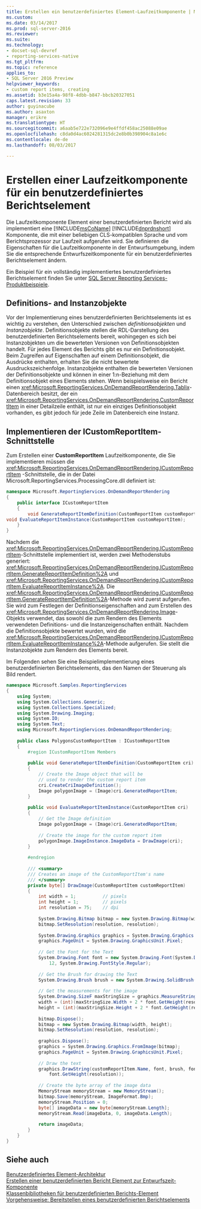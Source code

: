 ```yaml
---
title: Erstellen ein benutzerdefiniertes Element-Laufzeitkomponente | Microsoft Docs
ms.custom: 
ms.date: 03/14/2017
ms.prod: sql-server-2016
ms.reviewer: 
ms.suite: 
ms.technology:
- docset-sql-devref
- reporting-services-native
ms.tgt_pltfrm: 
ms.topic: reference
applies_to:
- SQL Server 2016 Preview
helpviewer_keywords:
- custom report items, creating
ms.assetid: b3e15a4a-98f8-4dbb-b847-bbcb20327051
caps.latest.revision: 33
author: guyinacube
ms.author: asaxton
manager: erikre
ms.translationtype: HT
ms.sourcegitcommit: a6aab5e722e732096e9e4ffdf458ac25088e09ae
ms.openlocfilehash: c8da0d4ac6024281315dc2e8b0b398904c8a1e6c
ms.contentlocale: de-de
ms.lasthandoff: 08/03/2017

---
```

# <a name="creating-a-custom-report-item-run-time-component"></a>Erstellen einer Laufzeitkomponente für ein benutzerdefiniertes Berichtselement
  Die Laufzeitkomponente Element einer benutzerdefinierten Bericht wird als implementiert eine [!INCLUDE[msCoName](../../includes/msconame-md.md)] [!INCLUDE[dnprdnshort](../../includes/dnprdnshort-md.md)] Komponente, die mit einer beliebigen CLS-kompatiblen Sprache und vom Berichtsprozessor zur Laufzeit aufgerufen wird. Sie definieren die Eigenschaften für die Laufzeitkomponente in der Entwurfsumgebung, indem Sie die entsprechende Entwurfszeitkomponente für ein benutzerdefiniertes Berichtselement ändern.  
  
 Ein Beispiel für ein vollständig implementiertes benutzerdefiniertes Berichtselement finden Sie unter [SQL Server Reporting Services-Produktbeispiele](http://go.microsoft.com/fwlink/?LinkId=177889).  
  
## <a name="definition-and-instance-objects"></a>Definitions- and Instanzobjekte  
 Vor der Implementierung eines benutzerdefinierten Berichtselements ist es wichtig zu verstehen, den Unterschied zwischen *definitionsobjekten* und *Instanzobjekte*. Definitionsobjekte stellen die RDL-Darstellung des benutzerdefinierten Berichtselements bereit, wohingegen es sich bei Instanzobjekten um die bewerteten Versionen von Definitionsobjekten handelt. Für jedes Element des Berichts gibt es nur ein Definitionsobjekt. Beim Zugreifen auf Eigenschaften auf einem Definitionsobjekt, die Ausdrücke enthalten, erhalten Sie die nicht bewertete Ausdruckszeichenfolge. Instanzobjekte enthalten die bewerteten Versionen der Definitionsobjekte und können in einer 1:n-Beziehung mit dem Definitionsobjekt eines Elements stehen. Wenn beispielsweise ein Bericht einen <xref:Microsoft.ReportingServices.OnDemandReportRendering.Tablix>-Datenbereich besitzt, der ein <xref:Microsoft.ReportingServices.OnDemandReportRendering.CustomReportItem> in einer Detailzeile enthält, ist nur ein einziges Definitionsobjekt vorhanden, es gibt jedoch für jede Zeile im Datenbereich eine Instanz.  
  
## <a name="implementing-the-icustomreportitem-interface"></a>Implementieren der ICustomReportItem-Schnittstelle  
 Zum Erstellen einer **CustomReportItem** Laufzeitkomponente, die Sie implementieren müssen die <xref:Microsoft.ReportingServices.OnDemandReportRendering.ICustomReportItem> -Schnittstelle, die in der Datei Microsoft.ReportingServices.ProcessingCore.dll definiert ist:  
  
```csharp  
namespace Microsoft.ReportingServices.OnDemandReportRendering  
{  
    public interface ICustomReportItem  
    {  
        void GenerateReportItemDefinition(CustomReportItem customReportItem);  
void EvaluateReportItemInstance(CustomReportItem customReportItem);  
    }  
}  
```  
  
 Nachdem die <xref:Microsoft.ReportingServices.OnDemandReportRendering.ICustomReportItem>-Schnittstelle implementiert ist, werden zwei Methodenstubs generiert: <xref:Microsoft.ReportingServices.OnDemandReportRendering.ICustomReportItem.GenerateReportItemDefinition%2A> und <xref:Microsoft.ReportingServices.OnDemandReportRendering.ICustomReportItem.EvaluateReportItemInstance%2A>. Die <xref:Microsoft.ReportingServices.OnDemandReportRendering.ICustomReportItem.GenerateReportItemDefinition%2A>-Methode wird zuerst aufgerufen. Sie wird zum Festlegen der Definitionseigenschaften and zum Erstellen des <xref:Microsoft.ReportingServices.OnDemandReportRendering.Image>-Objekts verwendet, das sowohl die zum Rendern des Elements verwendeten Definitions- und die Instanzeigenschaften enthält. Nachdem die Definitionsobjekte bewertet wurden, wird die <xref:Microsoft.ReportingServices.OnDemandReportRendering.ICustomReportItem.EvaluateReportItemInstance%2A>-Methode aufgerufen. Sie stellt die Instanzobjekte zum Rendern des Elements bereit.  
  
 Im Folgenden sehen Sie eine Beispielimplementierung eines benutzerdefinierten Berichtselements, das den Namen der Steuerung als Bild rendert.  
  
```csharp  
namespace Microsoft.Samples.ReportingServices  
{  
    using System;  
    using System.Collections.Generic;  
    using System.Collections.Specialized;  
    using System.Drawing.Imaging;  
    using System.IO;  
    using System.Text;  
    using Microsoft.ReportingServices.OnDemandReportRendering;  
  
    public class PolygonsCustomReportItem : ICustomReportItem  
    {  
        #region ICustomReportItem Members  
  
        public void GenerateReportItemDefinition(CustomReportItem cri)  
        {  
            // Create the Image object that will be   
            // used to render the custom report item  
            cri.CreateCriImageDefinition();  
            Image polygonImage = (Image)cri.GeneratedReportItem;  
        }  
  
        public void EvaluateReportItemInstance(CustomReportItem cri)  
        {  
            // Get the Image definition  
            Image polygonImage = (Image)cri.GeneratedReportItem;  
  
            // Create the image for the custom report item  
            polygonImage.ImageInstance.ImageData = DrawImage(cri);  
        }  
  
        #endregion  
  
        /// <summary>  
        /// Creates an image of the CustomReportItem's name  
        /// </summary>  
        private byte[] DrawImage(CustomReportItem customReportItem)  
        {  
            int width = 1;          // pixels  
            int height = 1;         // pixels  
            int resolution = 75;    // dpi  
  
            System.Drawing.Bitmap bitmap = new System.Drawing.Bitmap(width, height);  
            bitmap.SetResolution(resolution, resolution);  
  
            System.Drawing.Graphics graphics = System.Drawing.Graphics.FromImage(bitmap);  
            graphics.PageUnit = System.Drawing.GraphicsUnit.Pixel;  
  
            // Get the Font for the Text  
            System.Drawing.Font font = new System.Drawing.Font(System.Drawing.FontFamily.GenericMonospace,  
                12, System.Drawing.FontStyle.Regular);  
  
            // Get the Brush for drawing the Text  
            System.Drawing.Brush brush = new System.Drawing.SolidBrush(System.Drawing.Color.LightGreen);  
  
            // Get the measurements for the image  
            System.Drawing.SizeF maxStringSize = graphics.MeasureString(customReportItem.Name, font);  
            width = (int)(maxStringSize.Width + 2 * font.GetHeight(resolution));  
            height = (int)(maxStringSize.Height + 2 * font.GetHeight(resolution));  
  
            bitmap.Dispose();  
            bitmap = new System.Drawing.Bitmap(width, height);  
            bitmap.SetResolution(resolution, resolution);  
  
            graphics.Dispose();  
            graphics = System.Drawing.Graphics.FromImage(bitmap);  
            graphics.PageUnit = System.Drawing.GraphicsUnit.Pixel;  
  
            // Draw the text  
            graphics.DrawString(customReportItem.Name, font, brush, font.GetHeight(resolution),   
                font.GetHeight(resolution));  
  
            // Create the byte array of the image data  
            MemoryStream memoryStream = new MemoryStream();  
            bitmap.Save(memoryStream, ImageFormat.Bmp);  
            memoryStream.Position = 0;  
            byte[] imageData = new byte[memoryStream.Length];  
            memoryStream.Read(imageData, 0, imageData.Length);  
  
            return imageData;  
        }  
    }  
}  
```  
  
## <a name="see-also"></a>Siehe auch  
 [Benutzerdefiniertes Element-Architektur](../../reporting-services/custom-report-items/custom-report-item-architecture.md)   
 [Erstellen einer benutzerdefinierten Bericht Element zur Entwurfszeit-Komponente](../../reporting-services/custom-report-items/creating-a-custom-report-item-design-time-component.md)   
 [Klassenbibliotheken für benutzerdefinierten Berichts-Element](../../reporting-services/custom-report-items/custom-report-item-class-libraries.md)   
 [Vorgehensweise: Bereitstellen eines benutzerdefinierten Berichtselements](../../reporting-services/custom-report-items/how-to-deploy-a-custom-report-item.md)  
  
  
